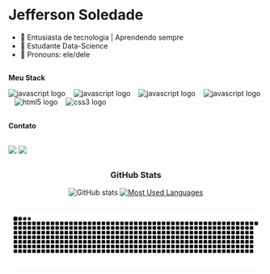 <h1>Jefferson Soledade</h1>

- 🔭 Entusiasta de tecnologia | Aprendendo sempre
- 📎 Estudante Data-Science
- 👔 Pronouns: ele/dele

## 
<b>Meu Stack</b>
<div align="left">
  
  <img src="https://upload.wikimedia.org/wikipedia/commons/c/c3/Python-logo-notext.svg" height="25" alt="javascript logo"  />
  <img width="8" />
  <img src="https://upload.wikimedia.org/wikipedia/commons/8/84/Matplotlib_icon.svg" height="25" alt="javascript logo"  />
  <img width="8" />
  <img src="https://upload.wikimedia.org/wikipedia/commons/e/ed/Pandas_logo.svg" height="25" alt="javascript logo"  />
  <img width="8" />
  <img src="https://cdn.jsdelivr.net/gh/devicons/devicon/icons/javascript/javascript-plain.svg" height="25" alt="javascript logo"  />
  <img width="8" />
  <img src="https://cdn.jsdelivr.net/gh/devicons/devicon/icons/html5/html5-original.svg" height="25" alt="html5 logo"  />
  <img width="8" />
  <img src="https://cdn.jsdelivr.net/gh/devicons/devicon/icons/css3/css3-original.svg" height="25" alt="css3 logo"  />
  <img width="8" />

##
<b>Contato</b>
<div style="display: inline_block"><br>
    <a href = "mailto:jeffsoledadesantos@gmail.com"><img src="https://img.shields.io/badge/-Gmail-%23333?style=for-the-badge&logo=gmail&logoColor=white" target="_blank"></a>
    <a href="https://www.linkedin.com/in/jefferson-soledade-14641430b/" target="_blank"><img src="https://img.shields.io/badge/-LinkedIn-%230077B5?style=for-the-badge&logo=linkedin&logoColor=white"     
target="_blank"></a>
</div>
   
##
<div style="text-align: center;" align="center">
  <h3>GitHub Stats</h3>
  <img src="https://github-readme-stats-git-masterrstaa-rickstaa.vercel.app/api?username=jeffsoledade&hide_title=true&show_icons=true&include_all_commits=false&count_private=true&line_height=25&hide=issues&bg_color=0d1117&title_color=ff652f&text_color=FFF&border_radius=3&border_color=0d1117&icon_color=ff652f&theme=jolly" alt="GitHub stats">

<a href="https://github.com/mari4souza/github-readme-stats">
    <img src="https://github-readme-stats-git-masterrstaa-rickstaa.vercel.app/api/top-langs/?username=jeffsoledade&line_height=10&card_width=290&layout=compact&hide_title=false&count_private=true&langs_count=4&show_icons=true&title_color=ff652f&hide=html,scss,less&bg_color=0d1117&text_color=8B8B8B&border_radius=3&border_color=0d1117&count_private=true" alt="Most Used Languages"> </a>
</div>

##
<picture align="center">
  <source media="(prefers-color-scheme: dark_dimmed)" srcset="https://raw.githubusercontent.com/jeffsoledade/jeffsoledade/output/github-contribution-grid-snake-dark.svg">
  <source media="(prefers-color-scheme: light)" srcset="https://raw.githubusercontent.com/jeffsoledade/jeffsoledade/output/github-contribution-grid-snake-dark.svg">
  <img align="center" alt="github contribution grid snake animation" src="https://raw.githubusercontent.com/jeffsoledade/jeffsoledade/output/github-contribution-grid-snake.svg">
</picture>
